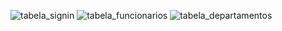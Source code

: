 ![tabela_signin](https://user-images.githubusercontent.com/29681473/221434499-ae89ff2a-62eb-4af3-beb1-da569cf79964.png)
![tabela_funcionarios](https://user-images.githubusercontent.com/29681473/221434511-cf7d6a90-912f-4111-9556-96cfb89f1e3d.png)
![tabela_departamentos](https://user-images.githubusercontent.com/29681473/221434513-c17942be-2072-4601-975a-c6f745d7aaaf.png)
